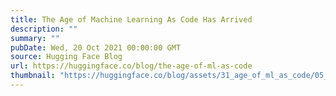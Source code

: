 ```yaml
---
title: The Age of Machine Learning As Code Has Arrived
description: ""
summary: ""
pubDate: Wed, 20 Oct 2021 00:00:00 GMT
source: Hugging Face Blog
url: https://huggingface.co/blog/the-age-of-ml-as-code
thumbnail: "https://huggingface.co/blog/assets/31_age_of_ml_as_code/05_vision_transformer.png"
---
```


